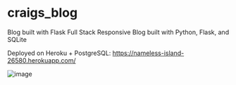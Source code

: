 # craigs_blog
Blog built with Flask
Full Stack Responsive Blog built with Python, Flask, and SQLite

Deployed on Heroku + PostgreSQL: https://nameless-island-26580.herokuapp.com/



![image](https://user-images.githubusercontent.com/72506201/159123768-2f20d707-884b-4441-bfae-73882471a3c5.png)

